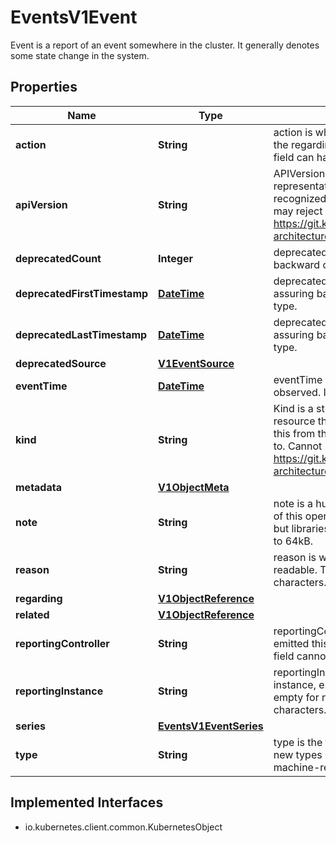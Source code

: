 

# EventsV1Event

Event is a report of an event somewhere in the cluster. It generally denotes some state change in the system.
## Properties

Name | Type | Description | Notes
------------ | ------------- | ------------- | -------------
**action** | **String** | action is what action was taken/failed regarding to the regarding object. It is machine-readable. This field can have at most 128 characters. |  [optional]
**apiVersion** | **String** | APIVersion defines the versioned schema of this representation of an object. Servers should convert recognized schemas to the latest internal value, and may reject unrecognized values. More info: https://git.k8s.io/community/contributors/devel/sig-architecture/api-conventions.md#resources |  [optional]
**deprecatedCount** | **Integer** | deprecatedCount is the deprecated field assuring backward compatibility with core.v1 Event type. |  [optional]
**deprecatedFirstTimestamp** | [**DateTime**](DateTime.md) | deprecatedFirstTimestamp is the deprecated field assuring backward compatibility with core.v1 Event type. |  [optional]
**deprecatedLastTimestamp** | [**DateTime**](DateTime.md) | deprecatedLastTimestamp is the deprecated field assuring backward compatibility with core.v1 Event type. |  [optional]
**deprecatedSource** | [**V1EventSource**](V1EventSource.md) |  |  [optional]
**eventTime** | [**DateTime**](DateTime.md) | eventTime is the time when this Event was first observed. It is required. | 
**kind** | **String** | Kind is a string value representing the REST resource this object represents. Servers may infer this from the endpoint the client submits requests to. Cannot be updated. In CamelCase. More info: https://git.k8s.io/community/contributors/devel/sig-architecture/api-conventions.md#types-kinds |  [optional]
**metadata** | [**V1ObjectMeta**](V1ObjectMeta.md) |  |  [optional]
**note** | **String** | note is a human-readable description of the status of this operation. Maximal length of the note is 1kB, but libraries should be prepared to handle values up to 64kB. |  [optional]
**reason** | **String** | reason is why the action was taken. It is human-readable. This field can have at most 128 characters. |  [optional]
**regarding** | [**V1ObjectReference**](V1ObjectReference.md) |  |  [optional]
**related** | [**V1ObjectReference**](V1ObjectReference.md) |  |  [optional]
**reportingController** | **String** | reportingController is the name of the controller that emitted this Event, e.g. &#x60;kubernetes.io/kubelet&#x60;. This field cannot be empty for new Events. |  [optional]
**reportingInstance** | **String** | reportingInstance is the ID of the controller instance, e.g. &#x60;kubelet-xyzf&#x60;. This field cannot be empty for new Events and it can have at most 128 characters. |  [optional]
**series** | [**EventsV1EventSeries**](EventsV1EventSeries.md) |  |  [optional]
**type** | **String** | type is the type of this event (Normal, Warning), new types could be added in the future. It is machine-readable. |  [optional]


## Implemented Interfaces

* io.kubernetes.client.common.KubernetesObject


